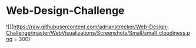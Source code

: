 # Web-Design-Challenge
![](https://raw.githubusercontent.com/adrianstrecker/Web-Design-Challenge/master/WebVisualizations/Screenshots/Small/small_cloudiness.png = 300)
